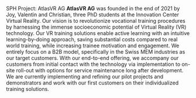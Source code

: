 SPH Project: AtlasVR AG
__AtlasVR AG__ was founded in the end of 2021 by Joy, Valentin and Christian, three PhD students at the Innovation Center Virtual Reality. Our vision is to revolutionize vocational training procedures by harnessing the immense socioeconomic potential of Virtual Reality (VR) technology. Our VR training solutions enable active learning with an intuitive learning-by-doing approach, saving substantial costs compared to real world training, while increasing trainee motivation and engagement. We entirely focus on a B2B model, specifically in the Swiss MEM industries as our target customers. With our end-to-end offering, we accompany our customers from initial contact with the technology via implementation to on-site roll-out with options for service maintenance long after development. We are currently implementing and refining our pilot projects and demonstrators and work with our first customers on their individualized training solutions.

<figure><img alt="" src="https://sph.ethz.ch/uploads/images/AtlasVR_Logo.png"/></figure>

